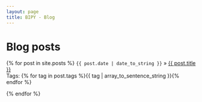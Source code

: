 ```yaml
---
layout: page
title: BIPY - Blog
---
```


<div id="posts">
  <h1>Blog posts</h1>
    {% for post in site.posts %}
		<code>{{ post.date | date_to_string }}</code> » <span class='post-title'><a href="{{ site.url }}{{ post.url }}">{{ post.title }}</a></span><br /><span class='meta'>Tags: {% for tag in post.tags %}{{ tag | array_to_sentence_string }}{% endfor %}</span><p />
    {% endfor %}
</div>